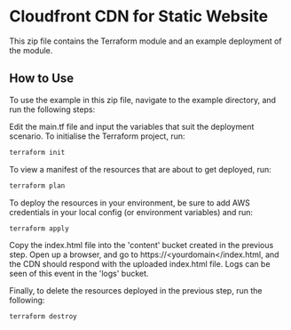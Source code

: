 # Cloudfront CDN for Static Website

This zip file contains the Terraform module and an example deployment of the module. 

## How to Use
To use the example in this zip file, navigate to the example directory, and run the following steps:

Edit the main.tf file and input the variables that suit the deployment scenario.
To initialise the Terraform project, run:
```sh
terraform init
```
To view a manifest of the resources that are about to get deployed, run:
```sh
terraform plan
```
To deploy the resources in your environment, be sure to add AWS credentials in your local config (or environment variables) and run:
```sh
terraform apply
```

Copy the index.html file into the 'content' bucket created in the previous step.
Open up a browser, and go to https://\<yourdomain\</index.html, and the CDN should respond with the uploaded index.html file. Logs can be seen of this event in the 'logs' bucket.

Finally, to delete the resources deployed in the previous step, run the following:
```sh
terraform destroy
```
